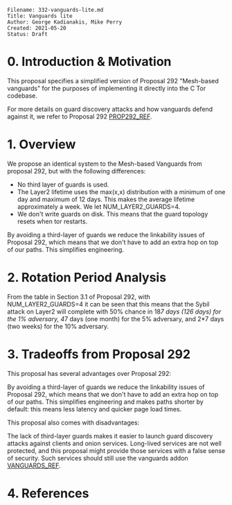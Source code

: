 ```
Filename: 332-vanguards-lite.md
Title: Vanguards lite
Author: George Kadianakis, Mike Perry
Created: 2021-05-20
Status: Draft
```

# 0. Introduction & Motivation

  This proposal specifies a simplified version of Proposal 292 "Mesh-based
  vanguards" for the purposes of implementing it directly into the C Tor
  codebase.

  For more details on guard discovery attacks and how vanguards defend against
  it, we refer to Proposal 292 [PROP292_REF].

# 1. Overview

  We propose an identical system to the Mesh-based Vanguards from proposal 292,
  but with the following differences:

  - No third layer of guards is used.
  - The Layer2 lifetime uses the max(x,x) distribution with a minimum of one
    day and maximum of 12 days. This makes the average lifetime approximately a
    week. We let NUM_LAYER2_GUARDS=4.
  - We don't write guards on disk. This means that the guard topology resets
    when tor restarts.

  By avoiding a third-layer of guards we reduce the linkability issues
  of Proposal 292, which means that we don't have to add an extra hop on top of
  our paths. This simplifies engineering.

# 2. Rotation Period Analysis

  From the table in Section 3.1 of Proposal 292, with NUM_LAYER2_GUARDS=4 it
  can be seen that this means that the Sybil attack on Layer2 will complete
  with 50% chance in 18*7 days (126 days) for the 1% adversary, 4*7 days (one
  month) for the 5% adversary, and 2*7 days (two weeks) for the 10% adversary.

# 3. Tradeoffs from Proposal 292

  This proposal has several advantages over Proposal 292:

  By avoiding a third-layer of guards we reduce the linkability issues of
  Proposal 292, which means that we don't have to add an extra hop on top of
  our paths. This simplifies engineering and makes paths shorter by default:
  this means less latency and quicker page load times.

  This proposal also comes with disadvantages:

  The lack of third-layer guards makes it easier to launch guard discovery
  attacks against clients and onion services. Long-lived services are not well
  protected, and this proposal might provide those services with a false sense
  of security. Such services should still use the vanguards addon [VANGUARDS_REF].

# 4. References

  [PROP292_REF]: https://gitlab.torproject.org/tpo/core/torspec/-/blob/main/proposals/292-mesh-vanguards.txt
  [VANGUARDS_REF]: https://github.com/mikeperry-tor/vanguards
